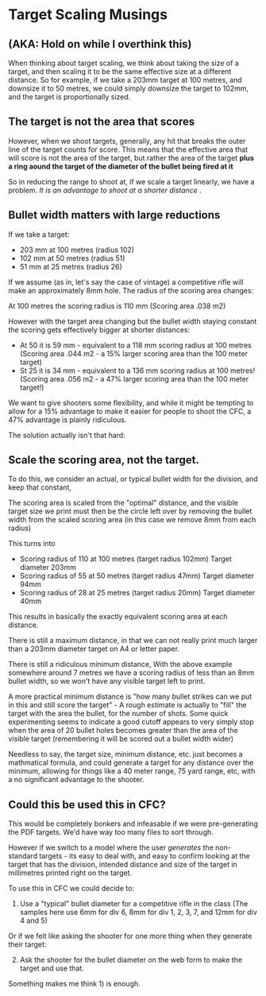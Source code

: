 # Target Scaling Musings
## (AKA: Hold on while I overthink this)

When thinking about target scaling, we think about taking the size of a target, and then scaling it to be the same effective size at a different distance. So for example, if we take a 203mm target at 100 metres, and downsize it to 50 metres, we could simply downsize the target to 102mm, and the target is proportionally sized.

## The target is not the area that scores

However, when we shoot targets, generally, any hit that breaks the outer line of the target counts for score. This means that the effective area that will score is not the area of the target, but rather the area of the target **plus a ring aound the target of the diameter of the bullet being fired at it**

So in reducing the range to shoot at, if we scale a target linearly, we have a problem. *It is an advantage to shoot at a shorter distance* .

## Bullet width matters with large reductions

If we take a target:

* 203 mm at 100 metres (radius 102)
* 102 mm at 50 metres  (radius 51)
* 51 mm at 25 metres (radius 26)

If we assume (as in, let's say the case of vintage) a competitive rifle will
make an approximately 8mm hole. The radius of the scoring area changes:

At 100 metres the scoring radius is 110 mm (Scoring area .038 m2)

However with the target area changing but the bullet width staying constant the scoring gets effectively bigger at shorter distances:

* At 50 it is 59 mm - equivalent to a 118 mm scoring radius at 100 metres (Scoring area .044 m2 - a 15% larger scoring area than the 100 meter target)
* St 25 it is 34 mm - equivalent to a 136 mm scoring radius at 100 metres! (Scoring area .056 m2 - a 47% larger scoring area than the 100 meter target!)

We want to give shooters some flexibility, and while it might be
tempting to allow for a 15% advantage to make it easier for people to
shoot the CFC, a 47% advantage is plainly ridiculous.

The solution actually isn't that hard:

## Scale the scoring area, not the target.

To do this, we consider an actual, or typical bullet width for the division, and keep that constant,

The scoring area is scaled from the "optimal" distance, and the visible target size we print must then be the circle left over by removing the bullet width from the scaled scoring area (in this case we remove 8mm from each radius)

This turns into

* Scoring radius of 110 at 100 metres (target radius 102mm) Target diameter 203mm
* Scoring radius of 55 at 50 metres (target radius 47mm) Target diameter 94mm
* Scoring radius of 28 at 25 metres (target radius 20mm) Target diameter 40mm

This results in basically the exactly equivalent scoring area at each distance.

There is still a maximum distance, in that we can not really print much larger than a 203mm diameter target on A4 or letter paper.

There is still a ridiculous minimum distance, With the above example somewhere
around 7 metres we have a scoring radius of less than an 8mm bullet width, so we won't have any visible target left to print.

A more practical minimum distance is "how many bullet strikes can we put in this and still score the target" - A rough estimate is actually to "fill" the target with the area the bullet, for the number of shots. Some quick experimenting seems to indicate a good cutoff appears to very simply stop when the area of 20 bullet holes becomes greater than the area of the visible target (remembering it will be scored out a bullet width wider)

Needless to say, the target size, minimum distance, etc. just becomes a mathmatical formula, and could generate a target for any distance over the minimum, allowing for things like a 40 meter range, 75 yard range, etc, with a no significant advantage to the shooter.

## Could this be used this in CFC?

This would be completely bonkers and infeasable if we were pre-generating the PDF targets. We'd have way too many files to sort through.

However if we switch to a model where the user *generates* the non-standard
targets - its easy to deal with, and easy to confirm looking at the target that
has the division, intended distance and size of the target in millimetres printed right on the target.

To use this in CFC we could decide to:

1) Use a "typical" bullet diameter for a competitive rifle in the class (The samples here use 6mm for div 6, 8mm for div 1, 2, 3, 7, and 12mm for div 4 and 5)

Or if we felt like asking the shooter for one more thing when they generate their target:

2) Ask the shooter for the bullet diameter on the web form to make the target and use that.

Something makes me think 1) is enough.

















